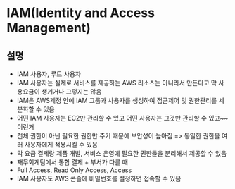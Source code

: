 # IAM(Identity and Access Management)

## 설명

- IAM 사용자, 루트 사용자
- IAM 사용자는 실제로 서비스를 제공하는 AWS 리소스는 아니라서 만든다고 막 사용요금이 생기거나 그렇지는 않음
- IAM은 AWS계정 안에 IAM 그룹과 사용자를 생성하여 접근제어 및 권한관리를 세분화할 수 있음
- 어떤 IAM 사용자는 EC2만 관리할 수 있고 어떤 사용자는 그것만 관리할 수 있고~~ 이런거
- 전체 권한이 아닌 필요한 권한만 주기 때문에 보안성이 높아짐 => 동일한 권한을 여러 사용자에게 적용시킬 수 있음
- 막 요금 결제랑 제품 개발, 서비스 운영에 필요한 권한들을 분리해서 제공할 수 있음
- 재무회계팀에서 통합 결제 + 부서가 다를 때
- Full Access, Read Only Access, Access
- IAM 사용자도 AWS 콘솔에 비밀번호를 설정하면 접속할 수 있음

